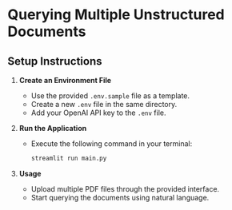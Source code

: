 # Querying Multiple Unstructured Documents

## Setup Instructions

1. **Create an Environment File**  
   - Use the provided `.env.sample` file as a template.  
   - Create a new `.env` file in the same directory.  
   - Add your OpenAI API key to the `.env` file.

2. **Run the Application**  
   - Execute the following command in your terminal:
     ```bash
     streamlit run main.py
     ```

3. **Usage**  
   - Upload multiple PDF files through the provided interface.  
   - Start querying the documents using natural language.

